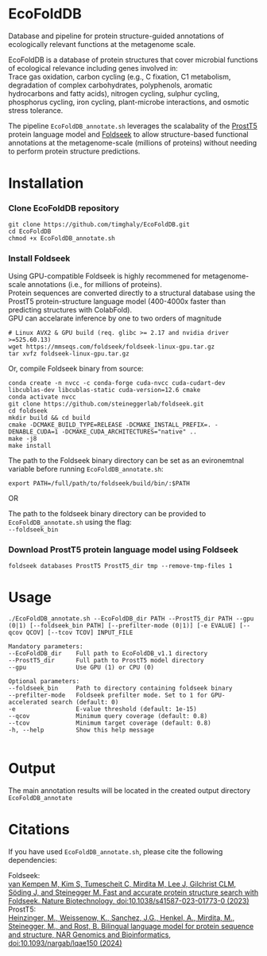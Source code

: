 # EcoFoldDB
Database and pipeline for protein structure-guided annotations of ecologically relevant functions at the metagenome scale.

EcoFoldDB is a database of protein structures that cover microbial functions of ecological relevance including genes involved in:  
Trace gas oxidation, carbon cycling (e.g., C fixation, C1 metabolism, degradation of complex carbohydrates, polyphenols, aromatic hydrocarbons and fatty acids), nitrogen cycling, sulphur cycling, phosphorus cycling, iron cycling, plant-microbe interactions, and osmotic stress tolerance.

The pipeline ```EcoFoldDB_annotate.sh``` leverages the scalabality of the [ProstT5](https://doi.org/10.1038/s41587-023-01773-0) protein language model and [Foldseek](https://doi.org/10.1038/s41587-023-01773-0) to allow structure-based functional annotations at the metagenome-scale (millions of proteins) without needing to perform protein structure predictions.

# Installation

### Clone EcoFoldDB repository
```
git clone https://github.com/timghaly/EcoFoldDB.git
cd EcoFoldDB
chmod +x EcoFoldDB_annotate.sh
```
### Install Foldseek
Using GPU-compatible Foldseek is highly recommened for metagenome-scale annotations (i.e., for millions of proteins).  
Protein sequences are converted directly to a structural database using the ProstT5 protein-structure language model (400-4000x faster than predicting structures with ColabFold).  
GPU can accelarate inference by one to two orders of magnitude 

```
# Linux AVX2 & GPU build (req. glibc >= 2.17 and nvidia driver >=525.60.13)
wget https://mmseqs.com/foldseek/foldseek-linux-gpu.tar.gz
tar xvfz foldseek-linux-gpu.tar.gz
```
Or, compile Foldseek binary from source:

```
conda create -n nvcc -c conda-forge cuda-nvcc cuda-cudart-dev libcublas-dev libcublas-static cuda-version=12.6 cmake
conda activate nvcc
git clone https://github.com/steineggerlab/foldseek.git
cd foldseek
mkdir build && cd build
cmake -DCMAKE_BUILD_TYPE=RELEASE -DCMAKE_INSTALL_PREFIX=. -DENABLE_CUDA=1 -DCMAKE_CUDA_ARCHITECTURES="native" ..
make -j8
make install
```
The path to the Foldseek binary directory can be set as an evironemtnal variable before running ```EcoFoldDB_annotate.sh```:
```
export PATH=/full/path/to/foldseek/build/bin/:$PATH
```
OR

The path to the foldseek binary directory can be provided to ```EcoFoldDB_annotate.sh``` using the flag:  
``` --foldseek_bin ```


### Download ProstT5 protein language model using Foldseek
```
foldseek databases ProstT5 ProstT5_dir tmp --remove-tmp-files 1
```

# Usage
```
./EcoFoldDB_annotate.sh --EcoFoldDB_dir PATH --ProstT5_dir PATH --gpu (0|1) [--foldseek_bin PATH] [--prefilter-mode (0|1)] [-e EVALUE] [--qcov QCOV] [--tcov TCOV] INPUT_FILE

Mandatory parameters:
--EcoFoldDB_dir    Full path to EcoFoldDB_v1.1 directory
--ProstT5_dir      Full path to ProstT5 model directory
--gpu              Use GPU (1) or CPU (0)

Optional parameters:
--foldseek_bin     Path to directory containing foldseek binary
--prefilter-mode   Foldseek prefilter mode. Set to 1 for GPU-accelerated search (default: 0)
-e                 E-value threshold (default: 1e-15)
--qcov             Minimum query coverage (default: 0.8)
--tcov             Minimum target coverage (default: 0.8)
-h, --help         Show this help message


```
# Output
The main annotation results will be located in the created output directory ```EcoFoldDB_annotate```

# Citations

If you have used ```EcoFoldDB_annotate.sh```, please cite the following dependencies:

Foldseek:  
[van Kempen M, Kim S, Tumescheit C, Mirdita M, Lee J, Gilchrist CLM, Söding J, and Steinegger M. Fast and accurate protein structure search with Foldseek. Nature Biotechnology, doi:10.1038/s41587-023-01773-0 (2023)](https://doi.org/10.1038/s41587-023-01773-0)  
ProstT5:  
[Heinzinger, M., Weissenow, K., Sanchez, J.G., Henkel, A., Mirdita, M., Steinegger, M., and Rost, B. Bilingual language model for protein sequence and structure, NAR Genomics and Bioinformatics, doi:10.1093/nargab/lqae150 (2024)](https://doi.org/10.1093/nargab/lqae150)


